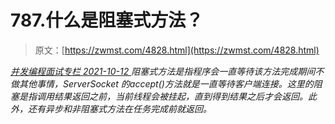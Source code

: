 <!--yml
category: 未分类
date: 0001-01-01 00:00:00
--->

# 787.什么是阻塞式方法？

> 原文：[https://zwmst.com/4828.html](https://zwmst.com/4828.html)

   [ *并发编程面试专栏* ](https://zwmst.com/%e5%b9%b6%e5%8f%91%e7%bc%96%e7%a8%8b%e9%9d%a2%e8%af%95%e4%b8%93%e6%a0%8f)*[ <time datetime="2021-10-12T21:31:49+08:00"> 2021-10-12 </time> ](https://zwmst.com/4828.html)  阻塞式方法是指程序会一直等待该方法完成期间不做其他事情，ServerSocket 的accept()方法就是一直等待客户端连接。这里的阻塞是指调用结果返回之前，当前线程会被挂起，直到得到结果之后才会返回。此外，还有异步和非阻塞式方法在任务完成前就返回。*